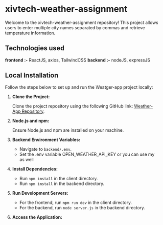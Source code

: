 # xivtech-weather-assignment

Welcome to the xivtech-weather-assignment repository! This project allows users to enter multiple city names separated by commas and retrieve temperature information.

## Technologies used

**frontend :-** ReactJS, axios, TailwindCSS
**backend :-** nodeJS, expressJS

## Local Installation

Follow the steps below to set up and run the Weatger-app project locally:

1. **Clone the Project:**

   Clone the project repository using the following GitHub link: [Weather-App Repository](https://github.com/AmanPachauria/xivtech-weather-assignment.git).

2. **Node.js and npm:**

   Ensure Node.js and npm are installed on your machine.

3. **Backend Environment Variables:**

   - Navigate to `backend/.env`.
   - Set the .env variable OPEN_WEATHER_API_KEY or you can use my as well 

4. **Install Dependencies:**

   - Run `npm install` in the client directory.
   - Run `npm install` in the backend directory.

5. **Run Development Servers:**

   - For the frontend, run `npm run dev` in the client directory.
   - For the backend, run `node server.js` in the backend directory.

6. **Access the Application:**
